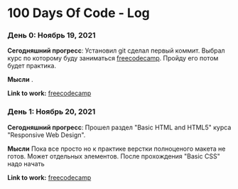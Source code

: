# 100 Days Of Code - Log

### День 0: Ноябрь 19, 2021

**Сегодняшний прогресс**: Установил git сделал первый коммит. Выбрал курс по которому буду заниматься [freecodecamp](https://www.freecodecamp.org/). Пройду его потом будет практика.

**Мысли** .

**Link to work:** [freecodecamp](https://www.freecodecamp.org/)

### День 1: Ноябрь 20, 2021

**Сегодняшний прогресс**: Прошел раздел "Basic HTML and HTML5" курса "Responsive Web Design".

**Мысли** Пока все просто но к практике верстки полноценого макета не готов. Может отдельных элементов. После прохождения "Basic CSS" надо начать

**Link to work:** [freecodecamp](https://www.freecodecamp.org/)
